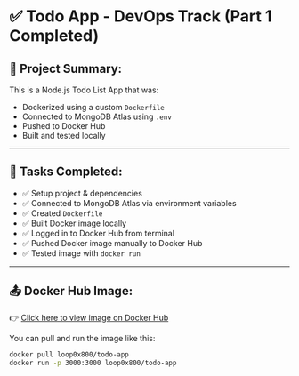 # ✅ Todo App - DevOps Track (Part 1 Completed)

## 🔧 Project Summary:

This is a Node.js Todo List App that was:
- Dockerized using a custom `Dockerfile`
- Connected to MongoDB Atlas using `.env`
- Pushed to Docker Hub
- Built and tested locally

---

## 📝 Tasks Completed:

- ✅ Setup project & dependencies
- ✅ Connected to MongoDB Atlas via environment variables
- ✅ Created `Dockerfile`
- ✅ Built Docker image locally
- ✅ Logged in to Docker Hub from terminal
- ✅ Pushed Docker image manually to Docker Hub
- ✅ Tested image with `docker run`

---

## 📤 Docker Hub Image:

👉 [Click here to view image on Docker Hub](https://hub.docker.com/repository/docker/loop0x800/todo-app)

You can pull and run the image like this:

```bash
docker pull loop0x800/todo-app
docker run -p 3000:3000 loop0x800/todo-app
